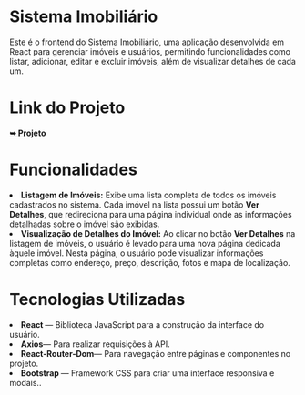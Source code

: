 <h1>Sistema Imobiliário</h1>

<p>
Este é o frontend do Sistema Imobiliário, uma aplicação desenvolvida em React para gerenciar imóveis e usuários, permitindo funcionalidades como listar, adicionar, editar e excluir imóveis, além de visualizar detalhes de cada um.

</p>


<h1>Link do Projeto</h1>
<a href="https://react-houseclick.vercel.app" rel="nofollow"><strong>➥ Projeto</strong></a></p>


<h1>Funcionalidades</h1> <li>
<strong>Listagem de Imóveis:</strong> Exibe uma lista completa de todos os imóveis cadastrados no sistema. Cada imóvel na lista possui um botão 
<strong>Ver Detalhes</strong>, que redireciona para uma página individual onde as informações detalhadas sobre o imóvel são exibidas.</li>
<li><strong>Visualização de Detalhes do Imóvel:</strong> Ao clicar no botão
<strong>Ver Detalhes</strong> na listagem de imóveis, o usuário é levado para uma nova página dedicada àquele imóvel. Nesta página, o usuário pode visualizar informações completas como endereço, preço, descrição, fotos e mapa de localização.</li>


<h1>Tecnologias Utilizadas</h1>
<li><strong>React </strong>— Biblioteca JavaScript para a construção da interface do usuário.</li>
<li><strong>Axios</strong>— Para realizar requisições à API.</li>
<li><strong>React-Router-Dom</strong>— Para navegação entre páginas e componentes no projeto.</li>
<li><strong>Bootstrap </strong> — Framework CSS para criar uma interface responsiva e modais..</li>

<br>
<br>
